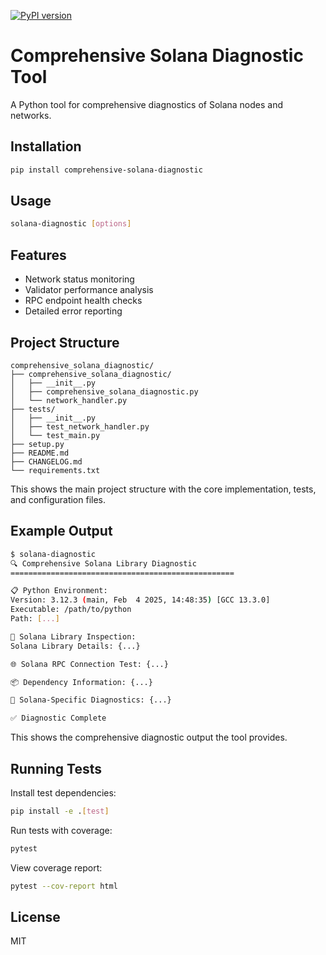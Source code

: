 [![PyPI version](https://badge.fury.io/py/comprehensive-solana-diagnostic.svg)](https://pypi.org/project/comprehensive-solana-diagnostic/)

# Comprehensive Solana Diagnostic Tool

A Python tool for comprehensive diagnostics of Solana nodes and networks.

## Installation

```bash
pip install comprehensive-solana-diagnostic
```

## Usage

```bash
solana-diagnostic [options]
```

## Features

- Network status monitoring
- Validator performance analysis
- RPC endpoint health checks
- Detailed error reporting

## Project Structure

```
comprehensive_solana_diagnostic/
├── comprehensive_solana_diagnostic/
│   ├── __init__.py
│   ├── comprehensive_solana_diagnostic.py
│   └── network_handler.py
├── tests/
│   ├── __init__.py
│   ├── test_network_handler.py
│   └── test_main.py
├── setup.py
├── README.md
├── CHANGELOG.md
└── requirements.txt
```

This shows the main project structure with the core implementation, tests, and configuration files.

## Example Output

```bash
$ solana-diagnostic
🔍 Comprehensive Solana Library Diagnostic
==================================================

📋 Python Environment:
Version: 3.12.3 (main, Feb  4 2025, 14:48:35) [GCC 13.3.0]
Executable: /path/to/python
Path: [...]

🔬 Solana Library Inspection:
Solana Library Details: {...}

🌐 Solana RPC Connection Test: {...}

📦 Dependency Information: {...}

🔧 Solana-Specific Diagnostics: {...}

✅ Diagnostic Complete
```

This shows the comprehensive diagnostic output the tool provides.

## Running Tests

Install test dependencies:

```bash
pip install -e .[test]
```

Run tests with coverage:

```bash
pytest
```

View coverage report:

```bash
pytest --cov-report html
```

## License

MIT
